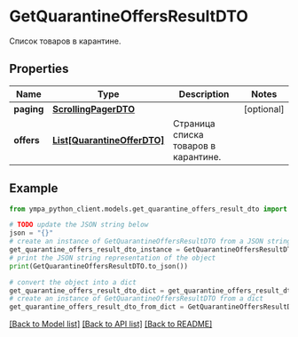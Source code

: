# GetQuarantineOffersResultDTO

Список товаров в карантине.

## Properties

Name | Type | Description | Notes
------------ | ------------- | ------------- | -------------
**paging** | [**ScrollingPagerDTO**](ScrollingPagerDTO.md) |  | [optional] 
**offers** | [**List[QuarantineOfferDTO]**](QuarantineOfferDTO.md) | Страница списка товаров в карантине. | 

## Example

```python
from ympa_python_client.models.get_quarantine_offers_result_dto import GetQuarantineOffersResultDTO

# TODO update the JSON string below
json = "{}"
# create an instance of GetQuarantineOffersResultDTO from a JSON string
get_quarantine_offers_result_dto_instance = GetQuarantineOffersResultDTO.from_json(json)
# print the JSON string representation of the object
print(GetQuarantineOffersResultDTO.to_json())

# convert the object into a dict
get_quarantine_offers_result_dto_dict = get_quarantine_offers_result_dto_instance.to_dict()
# create an instance of GetQuarantineOffersResultDTO from a dict
get_quarantine_offers_result_dto_from_dict = GetQuarantineOffersResultDTO.from_dict(get_quarantine_offers_result_dto_dict)
```
[[Back to Model list]](../README.md#documentation-for-models) [[Back to API list]](../README.md#documentation-for-api-endpoints) [[Back to README]](../README.md)


